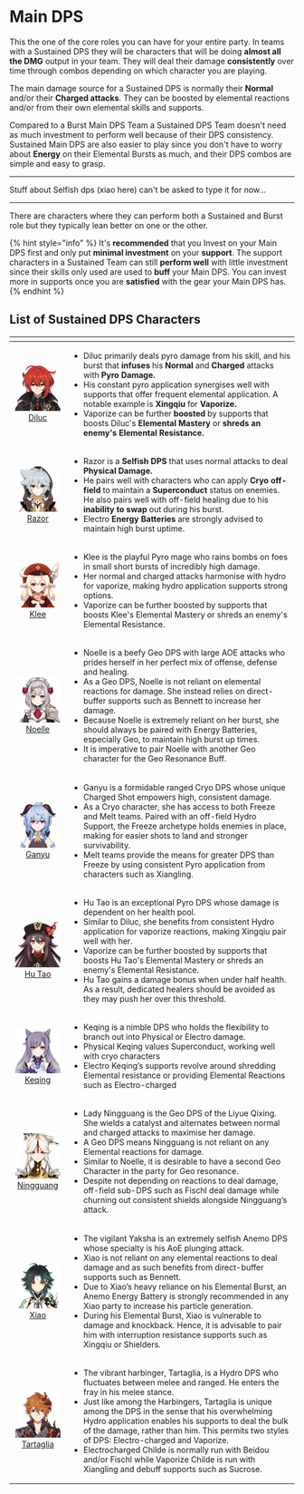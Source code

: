# Main DPS

This the one of the core roles you can have for your entire party. In teams with a Sustained DPS they will be characters that will be doing **almost all the DMG** output in your team. They will deal their damage **consistently** over time through combos depending on which character you are playing.

The main damage source for a Sustained DPS is normally their **Normal** and/or their **Charged attacks**. They can be boosted by elemental reactions and/or from their own elemental skills and supports.

Compared to a Burst Main DPS Team a Sustained DPS Team doesn't need as much investment to perform well because of their DPS consistency. Sustained Main DPS are also easier to play since you don't have to worry about **Energy** on their Elemental Bursts as much, and their DPS combos are simple and easy to grasp.

---

Stuff about Selfish dps \(xiao here\) can't be asked to type it for now...

---

There are characters where they can perform both a Sustained and Burst role but they typically lean better on one or the other.

{% hint style="info" %}
It's **recommended** that you Invest on your Main DPS first and only put **minimal investment** on your **support**. The support characters in a Sustained Team can still **perform well** with little investment since their skills only used are used to **buff** your Main DPS. You can invest more in supports once you are **satisfied** with the gear your Main DPS has.
{% endhint %}

## List of Sustained DPS Characters

<table>
  <thead>
    <tr>
      <th style="text-align:center"></th>
      <th style="text-align:left"></th>
    </tr>
  </thead>
  <tbody>
    <tr>
      <td style="text-align:center">
        <img src="../.gitbook/assets/ui_avataricon_diluc.png" alt/>
        <br /><a href="../characters/pyro.md#diluc">Diluc</a>
      </td>
      <td style="text-align:left">
        <p></p>
        <ul>
          <li>Diluc primarily deals pyro damage from his skill, and his burst that <b>infuses</b> his <b>Normal</b> and<b> Charged</b> attacks
            with <b>Pyro Damage.</b>
          </li>
          <li>His constant pyro application synergises well with supports that offer
            frequent elemental application. A notable example is <b>Xingqiu</b> for <b>Vaporize.</b> 
          </li>
          <li>Vaporize can be further <b>boosted</b> by supports that boosts Diluc&apos;s <b>Elemental Mastery</b> or <b>shreds an enemy&apos;s Elemental Resistance.</b>
          </li>
        </ul>
      </td>
    </tr>
    <tr>
      <td style="text-align:center">
        <img src="../.gitbook/assets/ui_avataricon_razor.png" alt/>
        <br /><a href="../characters/electro.md#razor">Razor</a>
      </td>
      <td style="text-align:left">
        <p></p>
        <ul>
          <li>Razor is a<b> Selfish DPS</b> that uses normal attacks to deal <b>Physical Damage.</b>
          </li>
          <li>He pairs well with characters who can apply <b>Cryo off-field</b> to maintain
            a <b>Superconduct</b> status on enemies. He also pairs well with off-field
            healing due to his <b>inability to swap</b> out during his burst.</li>
          <li>Electro <b>Energy Batteries</b> are strongly advised to maintain high burst
            uptime.</li>
        </ul>
      </td>
    </tr>
    <tr>
      <td style="text-align:center">
        <img src="../.gitbook/assets/ui_avataricon_klee.png" alt/> <a href="../characters/pyro.md#klee">Klee</a>
      </td>
      <td style="text-align:left">
        <p></p>
        <ul>
          <li>Klee is the playful Pyro mage who rains bombs on foes in small short bursts
            of incredibly high damage.</li>
          <li>Her normal and charged attacks harmonise with hydro for vaporize, making
            hydro application supports strong options.</li>
          <li>Vaporize can be further boosted by supports that boosts Klee&apos;s Elemental
            Mastery or shreds an enemy&apos;s Elemental Resistance.</li>
        </ul>
      </td>
    </tr>
    <tr>
      <td style="text-align:center">
        <img src="../.gitbook/assets/ui_avataricon_noelle.png" alt/> <a href="../characters/geo.md#noelle">Noelle</a>
      </td>
      <td style="text-align:left">
        <p></p>
        <ul>
          <li>Noelle is a beefy Geo DPS with large AOE attacks who prides herself in
            her perfect mix of offense, defense and healing.</li>
          <li>As a Geo DPS, Noelle is not reliant on elemental reactions for damage.
            She instead relies on direct-buffer supports such as Bennett to increase
            her damage.</li>
          <li>Because Noelle is extremely reliant on her burst, she should always be
            paired with Energy Batteries, especially Geo, to maintain high burst up
            times.</li>
          <li>It is imperative to pair Noelle with another Geo character for the Geo
            Resonance Buff.</li>
        </ul>
      </td>
    </tr>
    <tr>
      <td style="text-align:center">
        <img src="../.gitbook/assets/ui_avataricon_ganyu.png" alt/><a href="../characters/cryo.md#ganyu">Ganyu</a> 
      </td>
      <td style="text-align:left">
        <p></p>
        <ul>
          <li>Ganyu is a formidable ranged Cryo DPS whose unique Charged Shot empowers
            high, consistent damage.</li>
          <li>As a Cryo character, she has access to both Freeze and Melt teams. Paired
            with an off-field Hydro Support, the Freeze archetype holds enemies in
            place, making for easier shots to land and stronger survivability.</li>
          <li>Melt teams provide the means for greater DPS than Freeze by using consistent
            Pyro application from characters such as Xiangling.</li>
        </ul>
      </td>
    </tr>
    <tr>
      <td style="text-align:center">
        <img src="../.gitbook/assets/ui_avataricon_hutao.png" alt/><a href="../characters/pyro.md#hu-tao">Hu Tao</a> 
      </td>
      <td style="text-align:left">
        <p></p>
        <ul>
          <li>Hu Tao is an exceptional Pyro DPS whose damage is dependent on her health
            pool.</li>
          <li>Similar to Diluc, she benefits from consistent Hydro application for vaporize
            reactions, making Xingqiu pair well with her.</li>
          <li>Vaporize can be further boosted by supports that boosts Hu Tao&apos;s
            Elemental Mastery or shreds an enemy&apos;s Elemental Resistance.</li>
          <li>Hu Tao gains a damage bonus when under half health. As a result, dedicated
            healers should be avoided as they may push her over this threshold.</li>
        </ul>
      </td>
    </tr>
    <tr>
      <td style="text-align:center">
        <img src="../.gitbook/assets/ui_avataricon_keqing.png" alt/><a href="../characters/electro.md#keqing">Keqing</a> 
      </td>
      <td style="text-align:left">
        <p></p>
        <ul>
          <li>Keqing is a nimble DPS who holds the flexibility to branch out into Physical
            or Electro damage.</li>
          <li>Physical Keqing values Superconduct, working well with cryo characters</li>
          <li>Electro Keqing&#x2019;s supports revolve around shredding Elemental resistance
            or providing Elemental Reactions such as Electro-charged</li>
        </ul>
      </td>
    </tr>
    <tr>
      <td style="text-align:center">
        <img src="../.gitbook/assets/ui_avataricon_ningguang.png" alt/><a href="../characters/geo.md#ningguang">Ningguang</a> 
      </td>
      <td style="text-align:left">
        <p></p>
        <ul>
          <li>Lady Ningguang is the Geo DPS of the Liyue Qixing. She wields a catalyst
            and alternates between normal and charged attacks to maximise her damage.</li>
          <li>A Geo DPS means Ningguang is not reliant on any Elemental reactions for
            damage.</li>
          <li>Similar to Noelle, it is desirable to have a second Geo Character in the
            party for Geo resonance.</li>
          <li>Despite not depending on reactions to deal damage, off-field sub-DPS such
            as Fischl deal damage while churning out consistent shields alongside Ningguang&#x2019;s
            attack.</li>
        </ul>
      </td>
    </tr>
    <tr>
      <td style="text-align:center">
        <img src="../.gitbook/assets/ui_avataricon_xiao.png" alt/><a href="../characters/anemo.md#xiao">Xiao</a> 
      </td>
      <td style="text-align:left">
        <p></p>
        <ul>
          <li>The vigilant Yaksha is an extremely selfish Anemo DPS whose specialty
            is his AoE plunging attack.</li>
          <li>Xiao is not reliant on any elemental reactions to deal damage and as such
            benefits from direct-buffer supports such as Bennett.</li>
          <li>Due to Xiao&#x2019;s heavy reliance on his Elemental Burst, an Anemo Energy
            Battery is strongly recommended in any Xiao party to increase his particle
            generation.</li>
          <li>During his Elemental Burst, Xiao is vulnerable to damage and knockback.
            Hence, it is advisable to pair him with interruption resistance supports
            such as Xingqiu or Shielders.</li>
        </ul>
      </td>
    </tr>
    <tr>
      <td style="text-align:center">
        <img src="../.gitbook/assets/ui_avataricon_tartaglia.png" alt/><a href="../characters/hydro.md#tartaglia">Tartaglia</a> 
      </td>
      <td style="text-align:left">
        <p></p>
        <ul>
          <li>The vibrant harbinger, Tartaglia, is a Hydro DPS who fluctuates between
            melee and ranged. He enters the fray in his melee stance.</li>
          <li>Just like among the Harbingers, Tartaglia is unique among the DPS in the
            sense that his overwhelming Hydro application enables his supports to deal
            the bulk of the damage, rather than him. This permits two styles of DPS:
            Electro-charged and Vaporize.</li>
          <li>Electrocharged Childe is normally run with Beidou and/or Fischl while
            Vaporize Childe is run with Xiangling and debuff supports such as Sucrose.</li>
        </ul>
      </td>
    </tr>
  </tbody>
</table>

